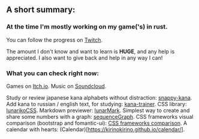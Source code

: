 ## A short summary:
### At the time I'm mostly working on my game('s) in rust.

You can follow the progress on [Twitch](https://twitch.tv/kirinokirino).

The amount I don't know and want to learn is **HUGE**, and any help is appreciated.
I also want to give back and help in any way I can!

### What you can check right now:
Games on [Itch.io](https://kirinokirino.itch.io).
Music on [Soundcloud](https://soundcloud.com/kirinokirino).

Study or review japanese kana alphabets without distraction: [snappy-kana](https://lunariko.com/snappy-kana/).
Add kana to russian / english text, for studying: [kana-trainer](https://lunariko.com/Kana-trainer/).
CSS library: [lunarikoCSS](https://lunariko.com/lunarikoCSS/).
Markdown previewer: [lunarMark](https://kirinokirino.github.io/LunarMark/).
Simplest way to create and share some numbers with a graph: [sequenceGraph](https://lunariko.com/sequenceGraph/).
CSS frameworks visual comparison (bootstrap and fomantic-ui): [CSS frameworks comparison](https://kirinokirino.github.io/CSS-frameworks-comparison/).
A calendar with hearts: (Calendar)[https://kirinokirino.github.io/calendar/].
